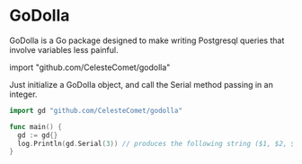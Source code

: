 # GoDolla
GoDolla is a Go package designed to make writing Postgresql queries that involve variables less painful.


import "github.com/CelesteComet/godolla"

Just initialize a GoDolla object, and call the Serial method passing in an integer.


~~~go
import gd "github.com/CelesteComet/godolla"

func main() {
  gd := gd{}  
  log.Println(gd.Serial(3)) // produces the following string ($1, $2, $3)
}
~~~
